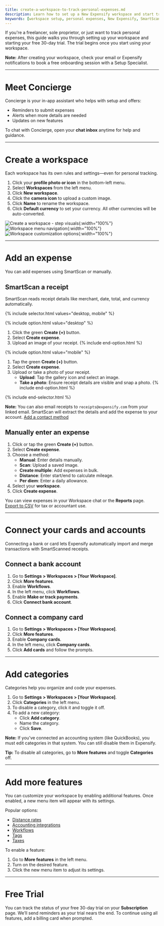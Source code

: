 ```yaml
---
title: create-a-workspace-to-track-personal-expenses.md
description: Learn how to set up a New Expensify workspace and start tracking your personal or freelance expenses.
keywords: [workspace setup, personal expenses, New Expensify, SmartScan, categories, free trial]
---
```

<div id="new-expensify" markdown="1">

If you're a freelancer, sole proprietor, or just want to track personal expenses, this guide walks you through setting up your workspace and starting your free 30-day trial. The trial begins once you start using your workspace.

**Note:** After creating your workspace, check your email or Expensify notifications to book a free onboarding session with a Setup Specialist.

---

# Meet Concierge

Concierge is your in-app assistant who helps with setup and offers:
- Reminders to submit expenses
- Alerts when more details are needed
- Updates on new features

To chat with Concierge, open your **chat inbox** anytime for help and guidance.

---

# Create a workspace

Each workspace has its own rules and settings—even for personal tracking.

1. Click your **profile photo or icon** in the bottom-left menu.
2. Select **Workspaces** from the left menu.
3. Click **New workspace**.
4. Click the **camera icon** to upload a custom image.
5. Click **Name** to rename the workspace.
6. Click **Default currency** to set your currency. All other currencies will be auto-converted.

![Create a workspace - step visuals]({{site.url}}/assets/images/ExpensifyHelp_CreateWorkspace_1.png){:width="100%"}
![Workspace menu navigation]({{site.url}}/assets/images/ExpensifyHelp_CreateWorkspace_2.png){:width="100%"}
![Workspace customization options]({{site.url}}/assets/images/ExpensifyHelp_CreateWorkspace_3.png){:width="100%"}

---

# Add an expense

You can add expenses using SmartScan or manually.

## SmartScan a receipt

SmartScan reads receipt details like merchant, date, total, and currency automatically.

{% include selector.html values="desktop, mobile" %}

{% include option.html value="desktop" %}
1. Click the green **Create (+)** button.
2. Select **Create expense**.
3. Upload an image of your receipt.
{% include end-option.html %}

{% include option.html value="mobile" %}
1. Tap the green **Create (+)** button.
2. Select **Create expense**.
3. Upload or take a photo of your receipt.
    - **Upload**: Tap the gallery icon and select an image.
    - **Take a photo**: Ensure receipt details are visible and snap a photo.
{% include end-option.html %}

{% include end-selector.html %}

**Note:** You can also email receipts to `receipts@expensify.com` from your linked email. SmartScan will extract the details and add the expense to your account. [Add a contact method](https://help.expensify.com/articles/new-expensify/settings/Change-or-add-email-address)

## Manually enter an expense

1. Click or tap the green **Create (+)** button.
2. Select **Create expense**.
3. Choose a method:
   - **Manual**: Enter details manually.
   - **Scan**: Upload a saved image.
   - **Create multiple**: Add expenses in bulk.
   - **Distance**: Enter start/end to calculate mileage.
   - **Per diem**: Enter a daily allowance.
4. Select your **workspace**.
5. Click **Create expense**.

You can view expenses in your Workspace chat or the **Reports** page. [Export to CSV](https://help.expensify.com/articles/new-expensify/expenses-and-payments/Search-and-Download-Expenses) for tax or accountant use.

---

# Connect your cards and accounts

Connecting a bank or card lets Expensify automatically import and merge transactions with SmartScanned receipts.

## Connect a bank account

1. Go to **Settings > Workspaces > [Your Workspace]**.
2. Click **More features**.
3. Enable **Workflows**.
4. In the left menu, click **Workflows**.
5. Enable **Make or track payments**.
6. Click **Connect bank account**.

## Connect a company card

1. Go to **Settings > Workspaces > [Your Workspace]**.
2. Click **More features**.
3. Enable **Company cards**.
4. In the left menu, click **Company cards**.
5. Click **Add cards** and follow the prompts.

---

# Add categories

Categories help you organize and code your expenses.

1. Go to **Settings > Workspaces > [Your Workspace]**.
2. Click **Categories** in the left menu.
3. To disable a category, click it and toggle it off.
4. To add a new category:
   - Click **Add category**.
   - Name the category.
   - Click **Save**.

**Note:** If you’ve connected an accounting system (like QuickBooks), you must edit categories in that system. You can still disable them in Expensify.

**Tip:** To disable all categories, go to **More features** and toggle **Categories** off.

---

# Add more features

You can customize your workspace by enabling additional features. Once enabled, a new menu item will appear with its settings.

Popular options:
- [Distance rates](https://help.expensify.com/articles/new-expensify/workspaces/Set-distance-rates)
- [Accounting integrations](https://help.expensify.com/new-expensify/hubs/connections/)
- [Workflows](https://help.expensify.com/articles/new-expensify/workspaces/Set-up-workflows)
- [Tags](https://help.expensify.com/articles/new-expensify/workspaces/Create-expense-tags)
- [Taxes](https://help.expensify.com/articles/new-expensify/workspaces/Track-taxes)

To enable a feature:
1. Go to **More features** in the left menu.
2. Turn on the desired feature.
3. Click the new menu item to adjust its settings.

---

# Free Trial

You can track the status of your free 30-day trial on your **Subscription** page. We’ll send reminders as your trial nears the end. To continue using all features, add a billing card when prompted.

</div>
